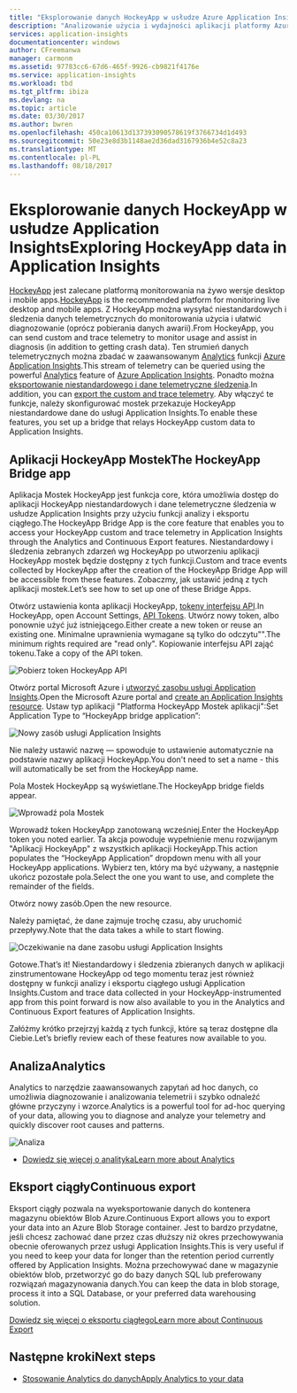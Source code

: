 ```yaml
---
title: "Eksplorowanie danych HockeyApp w usłudze Azure Application Insights | Dokumentacja firmy Microsoft"
description: "Analizowanie użycia i wydajności aplikacji platformy Azure za pomocą usługi Application Insights."
services: application-insights
documentationcenter: windows
author: CFreemanwa
manager: carmonm
ms.assetid: 97783cc6-67d6-465f-9926-cb9821f4176e
ms.service: application-insights
ms.workload: tbd
ms.tgt_pltfrm: ibiza
ms.devlang: na
ms.topic: article
ms.date: 03/30/2017
ms.author: bwren
ms.openlocfilehash: 450ca10613d137393090578619f3766734d1d493
ms.sourcegitcommit: 50e23e8d3b1148ae2d36dad3167936b4e52c8a23
ms.translationtype: MT
ms.contentlocale: pl-PL
ms.lasthandoff: 08/18/2017
---
```

# <a name="exploring-hockeyapp-data-in-application-insights"></a><span data-ttu-id="b49f2-103">Eksplorowanie danych HockeyApp w usłudze Application Insights</span><span class="sxs-lookup"><span data-stu-id="b49f2-103">Exploring HockeyApp data in Application Insights</span></span>
<span data-ttu-id="b49f2-104">[HockeyApp](https://azure.microsoft.com/services/hockeyapp/) jest zalecane platformą monitorowania na żywo wersje desktop i mobile apps.</span><span class="sxs-lookup"><span data-stu-id="b49f2-104">[HockeyApp](https://azure.microsoft.com/services/hockeyapp/) is the recommended platform for monitoring live desktop and mobile apps.</span></span> <span data-ttu-id="b49f2-105">Z HockeyApp można wysyłać niestandardowych i śledzenia danych telemetrycznych do monitorowania użycia i ułatwić diagnozowanie (oprócz pobierania danych awarii).</span><span class="sxs-lookup"><span data-stu-id="b49f2-105">From HockeyApp, you can send custom and trace telemetry to monitor usage and assist in diagnosis (in addition to getting crash data).</span></span> <span data-ttu-id="b49f2-106">Ten strumień danych telemetrycznych można zbadać w zaawansowanym [Analytics](app-insights-analytics.md) funkcji [Azure Application Insights](app-insights-overview.md).</span><span class="sxs-lookup"><span data-stu-id="b49f2-106">This stream of telemetry can be queried using the powerful [Analytics](app-insights-analytics.md) feature of [Azure Application Insights](app-insights-overview.md).</span></span> <span data-ttu-id="b49f2-107">Ponadto można [eksportowanie niestandardowego i dane telemetryczne śledzenia](app-insights-export-telemetry.md).</span><span class="sxs-lookup"><span data-stu-id="b49f2-107">In addition, you can [export the custom and trace telemetry](app-insights-export-telemetry.md).</span></span> <span data-ttu-id="b49f2-108">Aby włączyć te funkcje, należy skonfigurować mostek przekazuje HockeyApp niestandardowe dane do usługi Application Insights.</span><span class="sxs-lookup"><span data-stu-id="b49f2-108">To enable these features, you set up a bridge that relays HockeyApp custom data to Application Insights.</span></span>

## <a name="the-hockeyapp-bridge-app"></a><span data-ttu-id="b49f2-109">Aplikacji HockeyApp Mostek</span><span class="sxs-lookup"><span data-stu-id="b49f2-109">The HockeyApp Bridge app</span></span>
<span data-ttu-id="b49f2-110">Aplikacja Mostek HockeyApp jest funkcja core, która umożliwia dostęp do aplikacji HockeyApp niestandardowych i dane telemetryczne śledzenia w usłudze Application Insights przy użyciu funkcji analizy i eksportu ciągłego.</span><span class="sxs-lookup"><span data-stu-id="b49f2-110">The HockeyApp Bridge App is the core feature that enables you to access your HockeyApp custom and trace telemetry in Application Insights through the Analytics and Continuous Export features.</span></span> <span data-ttu-id="b49f2-111">Niestandardowy i śledzenia zebranych zdarzeń wg HockeyApp po utworzeniu aplikacji HockeyApp mostek będzie dostępny z tych funkcji.</span><span class="sxs-lookup"><span data-stu-id="b49f2-111">Custom and trace events collected by HockeyApp after the creation of the HockeyApp Bridge App will be accessible from these features.</span></span> <span data-ttu-id="b49f2-112">Zobaczmy, jak ustawić jedną z tych aplikacji mostek.</span><span class="sxs-lookup"><span data-stu-id="b49f2-112">Let’s see how to set up one of these Bridge Apps.</span></span>

<span data-ttu-id="b49f2-113">Otwórz ustawienia konta aplikacji HockeyApp, [tokeny interfejsu API](https://rink.hockeyapp.net/manage/auth_tokens).</span><span class="sxs-lookup"><span data-stu-id="b49f2-113">In HockeyApp, open Account Settings, [API Tokens](https://rink.hockeyapp.net/manage/auth_tokens).</span></span> <span data-ttu-id="b49f2-114">Utwórz nowy token, albo ponownie użyć już istniejącego.</span><span class="sxs-lookup"><span data-stu-id="b49f2-114">Either create a new token or reuse an existing one.</span></span> <span data-ttu-id="b49f2-115">Minimalne uprawnienia wymagane są tylko do odczytu"".</span><span class="sxs-lookup"><span data-stu-id="b49f2-115">The minimum rights required are "read only".</span></span> <span data-ttu-id="b49f2-116">Kopiowanie interfejsu API zająć tokenu.</span><span class="sxs-lookup"><span data-stu-id="b49f2-116">Take a copy of the API token.</span></span>

![Pobierz token HockeyApp API](./media/app-insights-hockeyapp-bridge-app/01.png)

<span data-ttu-id="b49f2-118">Otwórz portal Microsoft Azure i [utworzyć zasobu usługi Application Insights](app-insights-create-new-resource.md).</span><span class="sxs-lookup"><span data-stu-id="b49f2-118">Open the Microsoft Azure portal and [create an Application Insights resource](app-insights-create-new-resource.md).</span></span> <span data-ttu-id="b49f2-119">Ustaw typ aplikacji "Platforma HockeyApp Mostek aplikacji":</span><span class="sxs-lookup"><span data-stu-id="b49f2-119">Set Application Type to “HockeyApp bridge application”:</span></span>

![Nowy zasób usługi Application Insights](./media/app-insights-hockeyapp-bridge-app/02.png)

<span data-ttu-id="b49f2-121">Nie należy ustawić nazwę — spowoduje to ustawienie automatycznie na podstawie nazwy aplikacji HockeyApp.</span><span class="sxs-lookup"><span data-stu-id="b49f2-121">You don't need to set a name - this will automatically be set from the HockeyApp name.</span></span>

<span data-ttu-id="b49f2-122">Pola Mostek HockeyApp są wyświetlane.</span><span class="sxs-lookup"><span data-stu-id="b49f2-122">The HockeyApp bridge fields appear.</span></span> 

![Wprowadź pola Mostek](./media/app-insights-hockeyapp-bridge-app/03.png)

<span data-ttu-id="b49f2-124">Wprowadź token HockeyApp zanotowaną wcześniej.</span><span class="sxs-lookup"><span data-stu-id="b49f2-124">Enter the HockeyApp token you noted earlier.</span></span> <span data-ttu-id="b49f2-125">Ta akcja powoduje wypełnienie menu rozwijanym "Aplikacji HockeyApp" z wszystkich aplikacji HockeyApp.</span><span class="sxs-lookup"><span data-stu-id="b49f2-125">This action populates the “HockeyApp Application” dropdown menu with all your HockeyApp applications.</span></span> <span data-ttu-id="b49f2-126">Wybierz ten, który ma być używany, a następnie ukończ pozostałe pola.</span><span class="sxs-lookup"><span data-stu-id="b49f2-126">Select the one you want to use, and complete the remainder of the fields.</span></span> 

<span data-ttu-id="b49f2-127">Otwórz nowy zasób.</span><span class="sxs-lookup"><span data-stu-id="b49f2-127">Open the new resource.</span></span> 

<span data-ttu-id="b49f2-128">Należy pamiętać, że dane zajmuje trochę czasu, aby uruchomić przepływy.</span><span class="sxs-lookup"><span data-stu-id="b49f2-128">Note that the data takes a while to start flowing.</span></span>

![Oczekiwanie na dane zasobu usługi Application Insights](./media/app-insights-hockeyapp-bridge-app/04.png)

<span data-ttu-id="b49f2-130">Gotowe.</span><span class="sxs-lookup"><span data-stu-id="b49f2-130">That’s it!</span></span> <span data-ttu-id="b49f2-131">Niestandardowy i śledzenia zbieranych danych w aplikacji zinstrumentowane HockeyApp od tego momentu teraz jest również dostępny w funkcji analizy i eksportu ciągłego usługi Application Insights.</span><span class="sxs-lookup"><span data-stu-id="b49f2-131">Custom and trace data collected in your HockeyApp-instrumented app from this point forward is now also available to you in the Analytics and Continuous Export features of Application Insights.</span></span>

<span data-ttu-id="b49f2-132">Załóżmy krótko przejrzyj każdą z tych funkcji, które są teraz dostępne dla Ciebie.</span><span class="sxs-lookup"><span data-stu-id="b49f2-132">Let’s briefly review each of these features now available to you.</span></span>

## <a name="analytics"></a><span data-ttu-id="b49f2-133">Analiza</span><span class="sxs-lookup"><span data-stu-id="b49f2-133">Analytics</span></span>
<span data-ttu-id="b49f2-134">Analytics to narzędzie zaawansowanych zapytań ad hoc danych, co umożliwia diagnozowanie i analizowania telemetrii i szybko odnaleźć główne przyczyny i wzorce.</span><span class="sxs-lookup"><span data-stu-id="b49f2-134">Analytics is a powerful tool for ad-hoc querying of your data, allowing you to diagnose and analyze your telemetry and quickly discover root causes and patterns.</span></span>

![Analiza](./media/app-insights-hockeyapp-bridge-app/05.png)

* [<span data-ttu-id="b49f2-136">Dowiedz się więcej o analityka</span><span class="sxs-lookup"><span data-stu-id="b49f2-136">Learn more about Analytics</span></span>](app-insights-analytics-tour.md)

## <a name="continuous-export"></a><span data-ttu-id="b49f2-137">Eksport ciągły</span><span class="sxs-lookup"><span data-stu-id="b49f2-137">Continuous export</span></span>
<span data-ttu-id="b49f2-138">Eksport ciągły pozwala na wyeksportowanie danych do kontenera magazynu obiektów Blob Azure.</span><span class="sxs-lookup"><span data-stu-id="b49f2-138">Continuous Export allows you to export your data into an Azure Blob Storage container.</span></span> <span data-ttu-id="b49f2-139">Jest to bardzo przydatne, jeśli chcesz zachować dane przez czas dłuższy niż okres przechowywania obecnie oferowanych przez usługi Application Insights.</span><span class="sxs-lookup"><span data-stu-id="b49f2-139">This is very useful if you need to keep your data for longer than the retention period currently offered by Application Insights.</span></span> <span data-ttu-id="b49f2-140">Można przechowywać dane w magazynie obiektów blob, przetworzyć go do bazy danych SQL lub preferowany rozwiązań magazynowania danych.</span><span class="sxs-lookup"><span data-stu-id="b49f2-140">You can keep the data in blob storage, process it into a SQL Database, or your preferred data warehousing solution.</span></span>

[<span data-ttu-id="b49f2-141">Dowiedz się więcej o eksportu ciągłego</span><span class="sxs-lookup"><span data-stu-id="b49f2-141">Learn more about Continuous Export</span></span>](app-insights-export-telemetry.md)

## <a name="next-steps"></a><span data-ttu-id="b49f2-142">Następne kroki</span><span class="sxs-lookup"><span data-stu-id="b49f2-142">Next steps</span></span>
* [<span data-ttu-id="b49f2-143">Stosowanie Analytics do danych</span><span class="sxs-lookup"><span data-stu-id="b49f2-143">Apply Analytics to your data</span></span>](app-insights-analytics-tour.md)

